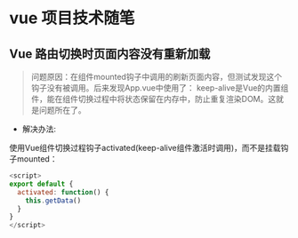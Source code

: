 # vue 项目技术随笔

## Vue 路由切换时页面内容没有重新加载

> 问题原因：在组件mounted钩子中调用的刷新页面内容，但测试发现这个钩子没有被调用。后来发现App.vue中使用了： keep-alive是Vue的内置组件，能在组件切换过程中将状态保留在内存中，防止重复渲染DOM。这就是问题所在了。

- 解决办法:

使用Vue组件切换过程钩子activated(keep-alive组件激活时调用)，而不是挂载钩子mounted：

```js
<script>
export default {
  activated: function() {
    this.getData()
  }
}
</script>
```